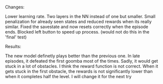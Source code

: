 Changes:

Lower learning rate.
Two layers in the NN instead of one but smaller.
Small penalization for already seen states and reduced rewards when its really similar.
Fixed the savestate and now resets correctly when the episode ends.
Blocked left button to speed up process. (would not do this in the 'final' test)

Results:

The new model definetly plays better than the previous one. In late episodes, it defeated the first goomba most of the times.
Sadly, it would get stuck in a lot of obstacles. I think the reward function is not correct. When it gets stuck in the first obstacle, the rewards is not significantly lower than when it completes half the level. I will change it for the next try